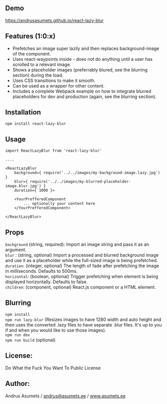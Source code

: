 ## Demo
https://andrusasumets.github.io/react-lazy-blur

## Features (1:0:x)
* Prefetches an image super lazily and then replaces background-image of the component.
* Uses react-waypoints inside - does not do anything until a user has scrolled to a relevant image.
* Shows a placeholder images (preferrably blured, see the blurring section) during the load.
* Uses CSS transitions to make it smooth.
* Can be used as a wrapper for other content.
* Includes a complete Webpack example on how to integrate blurred placeholders for dev and production (again, see the blurring section).

## Installation
```npm install react-lazy-blur```

## Usage
```
import ReactLazyBlur from 'react-lazy-blur'

....

<ReactLazyBlur
    background={ require('../../images/my-background-image.lazy.jpg') }
    blur={ require('../../images/my-blurred-placeholder-image.blur.jpg') }
    duration={ 1000 }>

    <YourPrefferedComponent
        ... optionally your content here
    </YourPrefferedComponent>
    
</ReactLazyBlur>
```

## Props
`background` (string, required): Import an image string and pass it as an argument.  
`blur` : (string, optional) Import a processed and blurred background image and use it as a placeholder while the full-sized image is being prefetched.  
`duration`: (integer, optional) The length of fade after prefetching the image in milliseconds. Defaults to 500ms.  
`horizontal`: (boolean, optional) Trigger prefetching when element is being displayed horizontally. Defaults to false.  
`children`: (component, optional) React.js component or a HTML element.  

## Blurring
`npm install`  
`npm run lazy-blur` (Resizes images to have 1280 width and auto height and then uses the converted .lazy files to have separate .blur files. It's up to you if and when you would like to use those images).  
`npm run dev`  
`npm run build` (optional)  

## License:
Do What the Fuck You Want To Public License

## Author:
Andrus Asumets / andrus@asumets.ee / www.asumets.ee
